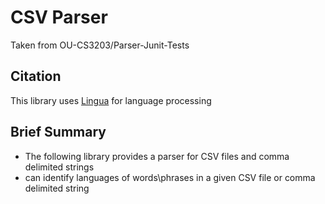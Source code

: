 # CSV Parser

Taken from OU-CS3203/Parser-Junit-Tests

## Citation

This library uses [Lingua](https://github.com/pemistahl/lingua) for language processing

## Brief Summary

* The following library provides a parser for CSV files and comma delimited strings
* can identify languages of words\phrases in a given CSV file or comma delimited string
